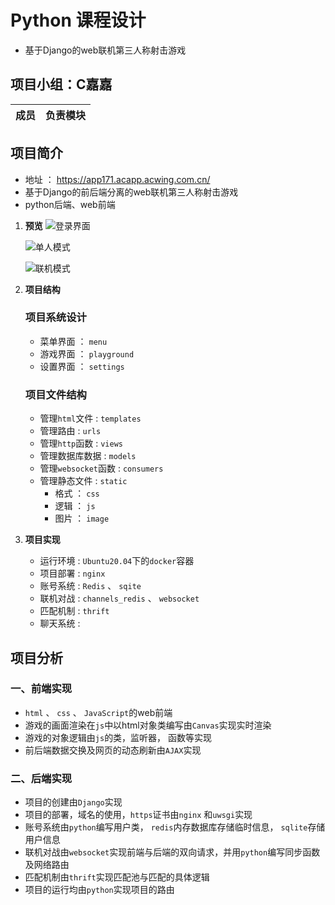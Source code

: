 # Python 课程设计
* 基于Django的web联机第三人称射击游戏

## 项目小组：C嘉嘉
|成员|负责模块|
--|--| 



## 项目简介
* 地址 ： https://app171.acapp.acwing.com.cn/
* 基于Django的前后端分离的web联机第三人称射击游戏
* python后端、web前端
1. **预览**
    ![登录界面](https://cdn.acwing.com/media/article/image/2021/12/07/137551_9939596d57-DDDD.png)

    ![单人模式](https://cdn.acwing.com/media/article/image/2021/12/07/137551_95a4a69c57-CCCC.png)

    ![联机模式](https://cdn.acwing.com/media/article/image/2021/12/07/137551_903148f057-AAAA.png)


2. **项目结构**
    ### **项目系统设计**
    * 菜单界面 ： `menu` 
    * 游戏界面 ： `playground`
    * 设置界面 ：  `settings`

    ### **项目文件结构**
    * 管理`html`文件 : `templates`
    * 管理路由 : `urls`
    * 管理`http`函数 : `views` 
    * 管理数据库数据 : `models`
    * 管理`websocket`函数 : `consumers`
    * 管理静态文件 : `static`
        * 格式 ： `css`
        * 逻辑 ： `js`
        * 图片 ： `image`


3. **项目实现**
    * 运行环境 : `Ubuntu20.04`下的`docker`容器
    * 项目部署 : `nginx`
    * 账号系统 : `Redis` 、 `sqite`
    * 联机对战 : `channels_redis` 、 `websocket`
    * 匹配机制 : `thrift`
    * 聊天系统 : 

## 项目分析
### 一、前端实现
* `html` 、 `css` 、 `JavaScript`的web前端
* 游戏的画面渲染在`js`中以html对象类编写由`Canvas`实现实时渲染
* 游戏的对象逻辑由`js`的类，监听器， 函数等实现
* 前后端数据交换及网页的动态刷新由`AJAX`实现



### 二、后端实现
* 项目的创建由`Django`实现
* 项目的部署，域名的使用，`https`证书由`nginx` 和`uwsgi`实现
* 账号系统由`python`编写用户类， `redis`内存数据库存储临时信息， `sqlite`存储用户信息
* 联机对战由`websocket`实现前端与后端的双向请求，并用`python`编写同步函数及网络路由
* 匹配机制由`thrift`实现匹配池与匹配的具体逻辑
* 项目的运行均由`python`实现项目的路由

